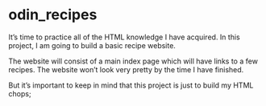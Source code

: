 # odin_recipes
It’s time to practice all of the HTML knowledge I have acquired. In this project, I am  going to build a basic recipe website.

The website will consist of a main index page which will have links to a few recipes. The website won’t look very pretty by the time I have finished. 

But it’s important to keep in mind that this project is just to build my HTML chops;
